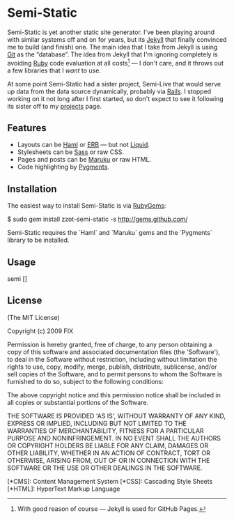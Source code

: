 Semi-Static
===========

Semi-Static is yet another static site generator.  I've been playing around
with similar systems off and on for years, but its [Jekyll][] that finally
convinced me to build (and finish) one.  The main idea that I take from
Jekyll is using [Git][] as the “database”.  The idea from Jekyll that I'm
ignoring completely is avoiding [Ruby][] code evaluation at all costs[^1] —
I don't care, and it throws out a few libraries that I _want_ to use.

At some point Semi-Static had a sister project, Semi-Live that would serve
up data from the data source dynamically, probably via [Rails][].  I stopped
working on it not long after I first started, so don't expect to see it
following its sister off to my [projects][] page.

Features
--------

* Layouts can be [Haml][] or [ERB][] — but not [Liquid][].
* Stylesheets can be [Sass][] or raw CSS.
* Pages and posts can be [Maruku][] or raw HTML.
* Code highlighting by [Pygments][].

Installation
------------

The easiest way to install Semi-Static is via [RubyGems][]:

  $ sudo gem install zzot-semi-static -s http://gems.github.com/

Semi-Static requires the \`Haml\` and \`Maruku\` gems and the \`Pygments\`
library to be installed.

Usage
-----

  semi <source path> \[<output path>\]

License
-------

(The MIT License)

Copyright (c) 2009 FIX

Permission is hereby granted, free of charge, to any person obtaining
a copy of this software and associated documentation files (the
'Software'), to deal in the Software without restriction, including
without limitation the rights to use, copy, modify, merge, publish,
distribute, sublicense, and/or sell copies of the Software, and to
permit persons to whom the Software is furnished to do so, subject to
the following conditions:

The above copyright notice and this permission notice shall be
included in all copies or substantial portions of the Software.

THE SOFTWARE IS PROVIDED 'AS IS', WITHOUT WARRANTY OF ANY KIND,
EXPRESS OR IMPLIED, INCLUDING BUT NOT LIMITED TO THE WARRANTIES OF
MERCHANTABILITY, FITNESS FOR A PARTICULAR PURPOSE AND NONINFRINGEMENT.
IN NO EVENT SHALL THE AUTHORS OR COPYRIGHT HOLDERS BE LIABLE FOR ANY
CLAIM, DAMAGES OR OTHER LIABILITY, WHETHER IN AN ACTION OF CONTRACT,
TORT OR OTHERWISE, ARISING FROM, OUT OF OR IN CONNECTION WITH THE
SOFTWARE OR THE USE OR OTHER DEALINGS IN THE SOFTWARE.

[^1]: With good reason of course — Jekyll is used for GitHub Pages.

[*CMS]:         Content Management System
[*CSS]:         Cascading Style Sheets
[*HTML]:        HyperText Markup Language

[semi-static]:  http://github.com/zzot/semi-static
[jekyll]:       http://github.com/mojombo/jekyll
[git]:          http://git-scm.com/
[github]:       http://github.com/
[pages]:        http://pages.github.com
[rails]:        http://rubyonrails.org/
[projects]:     http://github.com/zzot
[haml]:         http://haml.hamptoncatlin.com/
[sass]:         http://haml.hamptoncatlin.com/
[erb]:          http://www.ruby-doc.org/stdlib/libdoc/erb/rdoc/
[liquid]:       http://www.liquidmarkup.org/
[maruku]:       http://maruku.rubyforge.org/
[pygments]:     http://pygments.org/
[rubygems]:     http://www.rubygems.org/
[ruby]:         http://ruby-lang.org/
